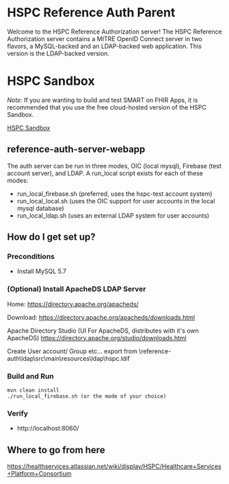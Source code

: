 # HSPC Reference Auth Parent

Welcome to the HSPC Reference Authorization server!  The HSPC Reference Authorization server contains a MITRE OpenID Connect server in two flavors, a MySQL-backed and an LDAP-backed web application.  This version is the LDAP-backed version.

# HSPC Sandbox

*Note:* If you are wanting to build and test SMART on FHIR Apps, it is recommended that you use the free cloud-hosted version of the HSPC Sandbox.

[HSPC Sandbox](https://sandbox.hspconsortium.org)

## reference-auth-server-webapp

The auth server can be run in three modes, OIC (local mysql), Firebase (test account server), and LDAP.  A run_local script exists for each of these modes:

* run_local_firebase.sh (preferred, uses the hspc-test account system) 
* run_local_local.sh (uses the OIC support for user accounts in the local mysql database) 
* run_local_ldap.sh (uses an external LDAP system for user accounts) 

## How do I get set up?

### Preconditions
    
* Install MySQL 5.7

### (Optional) Install ApacheDS LDAP Server

Home:
    https://directory.apache.org/apacheds/

Download:
    https://directory.apache.org/apacheds/downloads.html

Apache Directory Studio (UI For ApacheDS, distributes with it's own ApacheDS)
    https://directory.apache.org/studio/downloads.html


Create User account/ Group etc...
    export from \reference-auth\ldap\src\main\resources\ldap\hspc.ldif

### Build and Run
    mvn clean install
    ./run_local_firebase.sh (or the mode of your choice)

### Verify
* http://localhost:8060/

## Where to go from here
https://healthservices.atlassian.net/wiki/display/HSPC/Healthcare+Services+Platform+Consortium